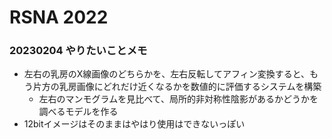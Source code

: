 # RSNA 2022

### 20230204 やりたいことメモ
* 左右の乳房のX線画像のどちらかを、左右反転してアフィン変換すると、もう片方の乳房画像にどれだけ近くなるかを数値的に評価するシステムを構築
  * 左右のマンモグラムを見比べて、局所的非対称性陰影があるかどうかを調べるモデルを作る
* 12bitイメージはそのままはやはり使用はできないっぽい